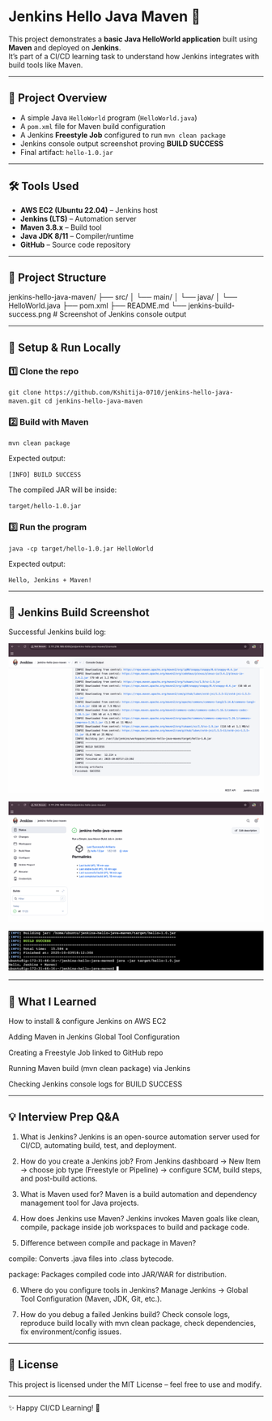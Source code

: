 # Jenkins Hello Java Maven 🚀

This project demonstrates a **basic Java HelloWorld application** built using **Maven** and deployed on **Jenkins**.  
It’s part of a CI/CD learning task to understand how Jenkins integrates with build tools like Maven.

---

## 📖 Project Overview
- A simple Java `HelloWorld` program (`HelloWorld.java`)
- A `pom.xml` file for Maven build configuration
- A Jenkins **Freestyle Job** configured to run `mvn clean package`
- Jenkins console output screenshot proving **BUILD SUCCESS**
- Final artifact: `hello-1.0.jar`

---

## 🛠️ Tools Used
- **AWS EC2 (Ubuntu 22.04)** – Jenkins host  
- **Jenkins (LTS)** – Automation server  
- **Maven 3.8.x** – Build tool  
- **Java JDK 8/11** – Compiler/runtime  
- **GitHub** – Source code repository  

---

## 📂 Project Structure

jenkins-hello-java-maven/
├── src/
│ └── main/
│ └── java/
│ └── HelloWorld.java
├── pom.xml
├── README.md
└── jenkins-build-success.png # Screenshot of Jenkins console output

---

## 🚀 Setup & Run Locally

### 1️⃣ Clone the repo

``git clone https://github.com/Kshitija-0710/jenkins-hello-java-maven.git
cd jenkins-hello-java-maven``

### 2️⃣ Build with Maven 

``mvn clean package``

Expected output:

``[INFO] BUILD SUCCESS``

The compiled JAR will be inside:


``target/hello-1.0.jar``


### 3️⃣ Run the program

``java -cp target/hello-1.0.jar HelloWorld``


Expected output:

``Hello, Jenkins + Maven!``

---


## 📸 Jenkins Build Screenshot
Successful Jenkins build log:

![Jenkins Build Success](jenkins-success.png)

![Jenkins Console Output](jenkins-build.png)

![JAR Run Success](cli-output.png)


---


## 📌 What I Learned
How to install & configure Jenkins on AWS EC2

Adding Maven in Jenkins Global Tool Configuration

Creating a Freestyle Job linked to GitHub repo

Running Maven build (mvn clean package) via Jenkins

Checking Jenkins console logs for BUILD SUCCESS

---


## 💡 Interview Prep Q&A
1. What is Jenkins?
Jenkins is an open-source automation server used for CI/CD, automating build, test, and deployment.

2. How do you create a Jenkins job?
From Jenkins dashboard → New Item → choose job type (Freestyle or Pipeline) → configure SCM, build steps, and post-build actions.

3. What is Maven used for?
Maven is a build automation and dependency management tool for Java projects.

4. How does Jenkins use Maven?
Jenkins invokes Maven goals like clean, compile, package inside job workspaces to build and package code.

5. Difference between compile and package in Maven?

compile: Converts .java files into .class bytecode.

package: Packages compiled code into JAR/WAR for distribution.

6. Where do you configure tools in Jenkins?
Manage Jenkins → Global Tool Configuration (Maven, JDK, Git, etc.).

7. How do you debug a failed Jenkins build?
Check console logs, reproduce build locally with mvn clean package, check dependencies, fix environment/config issues.

---

## 📜 License
This project is licensed under the MIT License – feel free to use and modify.


---
✨ Happy CI/CD Learning! 🚀
